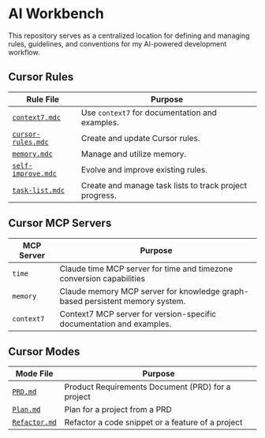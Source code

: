 # AI Workbench

This repository serves as a centralized location for defining and managing rules, guidelines, and conventions for my AI-powered development workflow.

## Cursor Rules

| Rule File                                            | Purpose                                                 |
| ---------------------------------------------------- | ------------------------------------------------------- |
| [`context7.mdc`](.cursor/rules/context7.mdc)         | Use `context7` for documentation and examples.          |
| [`cursor-rules.mdc`](.cursor/rules/cursor-rules.mdc) | Create and update Cursor rules.                         |
| [`memory.mdc`](.cursor/rules/memory.mdc)             | Manage and utilize memory.                              |
| [`self-improve.mdc`](.cursor/rules/self-improve.mdc) | Evolve and improve existing rules.                      |
| [`task-list.mdc`](.cursor/rules/task-list.mdc)       | Create and manage task lists to track project progress. |

## Cursor MCP Servers

| MCP Server | Purpose                                                                      |
| ---------- | ---------------------------------------------------------------------------- |
| `time`     | Claude time MCP server for time and timezone conversion capabilities         |
| `memory`   | Claude memory MCP server for knowledge graph-based persistent memory system. |
| `context7` | Context7 MCP server for version-specific documentation and examples.         |

## Cursor Modes

| Mode File                          | Purpose                                           |
| ---------------------------------- | ------------------------------------------------- |
| [`PRD.md`](modes/PRD.md)           | Product Requirements Document (PRD) for a project |
| [`Plan.md`](modes/Plan.md)         | Plan for a project from a PRD                     |
| [`Refactor.md`](modes/Refactor.md) | Refactor a code snippet or a feature of a project |
